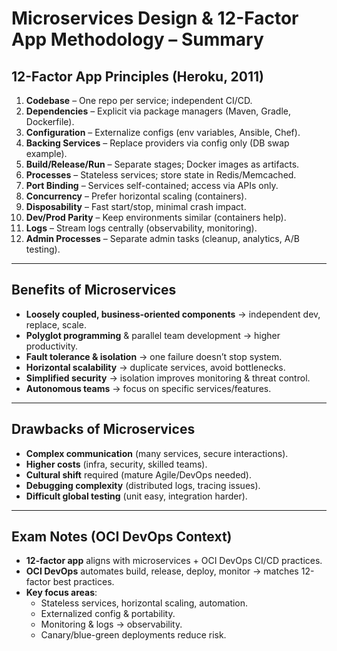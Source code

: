 # Microservices Design & 12-Factor App Methodology – Summary

## 12-Factor App Principles (Heroku, 2011)

1. **Codebase** – One repo per service; independent CI/CD.
2. **Dependencies** – Explicit via package managers (Maven, Gradle, Dockerfile).
3. **Configuration** – Externalize configs (env variables, Ansible, Chef).
4. **Backing Services** – Replace providers via config only (DB swap example).
5. **Build/Release/Run** – Separate stages; Docker images as artifacts.
6. **Processes** – Stateless services; store state in Redis/Memcached.
7. **Port Binding** – Services self-contained; access via APIs only.
8. **Concurrency** – Prefer horizontal scaling (containers).
9. **Disposability** – Fast start/stop, minimal crash impact.
10. **Dev/Prod Parity** – Keep environments similar (containers help).
11. **Logs** – Stream logs centrally (observability, monitoring).
12. **Admin Processes** – Separate admin tasks (cleanup, analytics, A/B testing).

---

## Benefits of Microservices

- **Loosely coupled, business-oriented components** → independent dev, replace, scale.
- **Polyglot programming** & parallel team development → higher productivity.
- **Fault tolerance & isolation** → one failure doesn’t stop system.
- **Horizontal scalability** → duplicate services, avoid bottlenecks.
- **Simplified security** → isolation improves monitoring & threat control.
- **Autonomous teams** → focus on specific services/features.

---

## Drawbacks of Microservices

- **Complex communication** (many services, secure interactions).
- **Higher costs** (infra, security, skilled teams).
- **Cultural shift** required (mature Agile/DevOps needed).
- **Debugging complexity** (distributed logs, tracing issues).
- **Difficult global testing** (unit easy, integration harder).

---

## Exam Notes (OCI DevOps Context)

- **12-factor app** aligns with microservices + OCI DevOps CI/CD practices.
- **OCI DevOps** automates build, release, deploy, monitor → matches 12-factor best practices.
- **Key focus areas**:
  - Stateless services, horizontal scaling, automation.
  - Externalized config & portability.
  - Monitoring & logs → observability.
  - Canary/blue-green deployments reduce risk.
